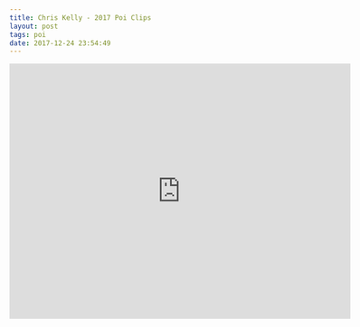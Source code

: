 ```yaml
---
title: Chris Kelly - 2017 Poi Clips
layout: post
tags: poi
date: 2017-12-24 23:54:49
---
```

<iframe width="603" height="452" src="https://www.youtube.com/embed/2EUqJszISVQ" frameborder="0" allowfullscreen="true"></iframe>
